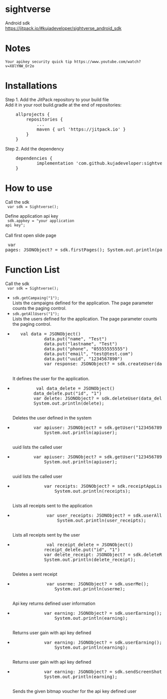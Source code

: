 # sightverse

Android sdk<br>
https://jitpack.io/#kujadeveloper/sightverse_android_sdk


# Notes
	Your apikey security quick tip https://www.youtube.com/watch?v=X8lYNW_Or2o

# Installations
    
Step 1. Add the JitPack repository to your build file <br />
Add it in your root build.gradle at the end of repositories:<br />

<pre>
	allprojects {
		repositories {
			...
			maven { url 'https://jitpack.io' }
		}
	}
</pre>

Step 2. Add the dependency<br>
<pre>
	dependencies {
	        implementation 'com.github.kujadeveloper:sightverse_android_sdk:Tag'
	}
</pre>


# How to use

Call the sdk<br>
	<code>
		var sdk = Sightverse();
	</code>
	
Define application api key<br>
	<code>
		sdk.appkey = "your application api key";
	</code>
<br><br>
Call first open slide page<br>
	<pre>
        var pages: JSONObject? = sdk.firstPages();
        System.out.println(pages);
	</pre>

# Function List

Call the sdk<br>
	<code>
		var sdk = Sightverse();
	</code>

<ul>
	<li>
		<code>sdk.getCampaing("1");</code><br>
		Lists the campaigns defined for the application.
		The page parameter counts the paging control.
	</li>
	<li>
		<code>sdk.getAllUsers("1");</code><br>
		Lists the users defined for the application.
		The page parameter counts the paging control.
	</li>
	<li>
		<pre>	val data = JSONObject()
			data.put("name", "Test")
			data.put("lastname", "Test")
			data.put("phone", "05555555555")
			data.put("email", "test@test.com")
			data.put("uuid", "1234567890")
			var response: JSONObject? = sdk.createUser(data);</pre><br>
		It defines the user for the application.
	</li>
	<li>
		<pre>
		 val data_delete = JSONObject()
		data_delete.put("id", "1")
		var delete: JSONObject? = sdk.deleteUser(data_delete);
		System.out.println(delete);
		</pre>
		Deletes the user defined in the system
	</li>
	<li>
		<pre>
		var apiuser: JSONObject? = sdk.getUser("1234567890");
       		System.out.println(apiuser);
		</pre>
		uuid lists the called user
	</li>
	<li>
		<pre>
		var apiuser: JSONObject? = sdk.getUser("1234567890");
       		System.out.println(apiuser);
		</pre>
		uuid lists the called user
	</li>
	<li>
		<pre>
			var receipts: JSONObject? = sdk.receiptAppList("1");
        		System.out.println(receipts);
		</pre>
		Lists all receipts sent to the application
	</li>
	<li>
		<pre>
			 var user_receipts: JSONObject? = sdk.userAllReceipt("1");
       			 System.out.println(user_receipts);
		</pre>
		Lists all receipts sent by the user
	</li>
	<li>
		<pre>
			 val receipt_delete = JSONObject()
			receipt_delete.put("id", "1")
			var delete_receipt: JSONObject? = sdk.deleteReceipt(receipt_delete);
			System.out.println(delete_receipt);
		</pre>
		Deletes a sent receipt
	</li>
	<li>
		<pre>
			 var userme: JSONObject? = sdk.userMe();
        		System.out.println(userme);
		</pre>
		Api key returns defined user information
	</li>
	<li>
		<pre>
			var earning: JSONObject? = sdk.userEarning();
        		System.out.println(earning);
		</pre>
		Returns user gain with api key defined
	</li>
	<li>
		<pre>
			var earning: JSONObject? = sdk.userEarning();
        		System.out.println(earning);
		</pre>
		Returns user gain with api key defined
	</li>
	<li>
		<pre>
			var earning: JSONObject? = sdk.sendScreenShot(imageBitmap);
		    System.out.println(earning);
		</pre>
		Sends the given bitmap voucher for the api key defined user
	</li>
</ul>

